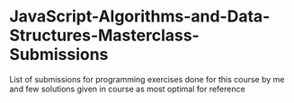 # JavaScript-Algorithms-and-Data-Structures-Masterclass-Submissions
List of submissions for programming exercises done for this course by me and few solutions given in course as most optimal for reference
